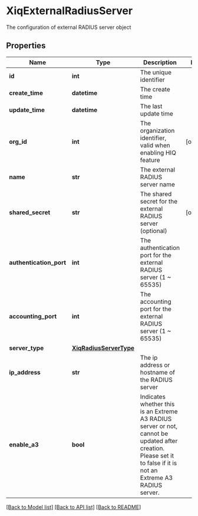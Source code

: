 # XiqExternalRadiusServer

The configuration of external RADIUS server object
## Properties
Name | Type | Description | Notes
------------ | ------------- | ------------- | -------------
**id** | **int** | The unique identifier | 
**create_time** | **datetime** | The create time | 
**update_time** | **datetime** | The last update time | 
**org_id** | **int** | The organization identifier, valid when enabling HIQ feature | [optional] 
**name** | **str** | The external RADIUS server name | 
**shared_secret** | **str** | The shared secret for the external RADIUS server (optional) | [optional] 
**authentication_port** | **int** | The authentication port for the external RADIUS server (1 ~ 65535) | 
**accounting_port** | **int** | The accounting port for the external RADIUS server (1 ~ 65535) | 
**server_type** | [**XiqRadiusServerType**](XiqRadiusServerType.md) |  | 
**ip_address** | **str** | The ip address or hostname of the RADIUS server | 
**enable_a3** | **bool** | Indicates whether this is an Extreme A3 RADIUS server or not, cannot be updated after creation. Please set it to false if it is not an Extreme A3 RADIUS server. | 

[[Back to Model list]](../README.md#documentation-for-models) [[Back to API list]](../README.md#documentation-for-api-endpoints) [[Back to README]](../README.md)


